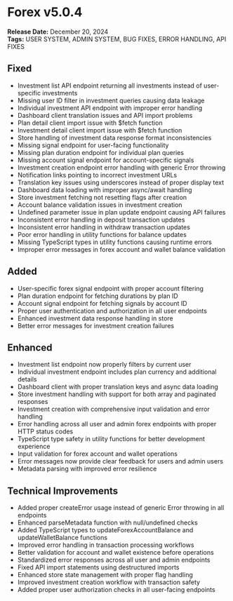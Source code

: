 # Forex v5.0.4
**Release Date:** December 20, 2024  
**Tags:** USER SYSTEM, ADMIN SYSTEM, BUG FIXES, ERROR HANDLING, API FIXES

## Fixed
- Investment list API endpoint returning all investments instead of user-specific investments
- Missing user ID filter in investment queries causing data leakage
- Individual investment API endpoint with improper error handling
- Dashboard client translation issues and API import problems
- Plan detail client import issue with $fetch function
- Investment detail client import issue with $fetch function
- Store handling of investment data response format inconsistencies
- Missing signal endpoint for user-facing functionality
- Missing plan duration endpoint for individual plan queries
- Missing account signal endpoint for account-specific signals
- Investment creation endpoint error handling with generic Error throwing
- Notification links pointing to incorrect investment URLs
- Translation key issues using underscores instead of proper display text
- Dashboard data loading with improper async/await handling
- Store investment fetching not resetting flags after creation
- Account balance validation issues in investment creation
- Undefined parameter issue in plan update endpoint causing API failures
- Inconsistent error handling in deposit transaction updates
- Inconsistent error handling in withdraw transaction updates
- Poor error handling in utility functions for balance updates
- Missing TypeScript types in utility functions causing runtime errors
- Improper error messages in forex account and wallet balance validation

## Added
- User-specific forex signal endpoint with proper account filtering
- Plan duration endpoint for fetching durations by plan ID
- Account signal endpoint for fetching signals by account ID
- Proper user authentication and authorization in all user endpoints
- Enhanced investment data response handling in store
- Better error messages for investment creation failures

## Enhanced
- Investment list endpoint now properly filters by current user
- Individual investment endpoint includes plan currency and additional details
- Dashboard client with proper translation keys and async data loading
- Store investment handling with support for both array and paginated responses
- Investment creation with comprehensive input validation and error handling
- Error handling across all user and admin forex endpoints with proper HTTP status codes
- TypeScript type safety in utility functions for better development experience
- Input validation for forex account and wallet operations
- Error messages now provide clear feedback for users and admin users
- Metadata parsing with improved error resilience

## Technical Improvements
- Added proper createError usage instead of generic Error throwing in all endpoints
- Enhanced parseMetadata function with null/undefined checks
- Added TypeScript types to updateForexAccountBalance and updateWalletBalance functions
- Improved error handling in transaction processing workflows
- Better validation for account and wallet existence before operations
- Standardized error responses across all user and admin endpoints
- Fixed API import statements using destructured imports
- Enhanced store state management with proper flag handling
- Improved investment creation workflow with transaction safety
- Added proper user authorization checks in all user-facing endpoints 